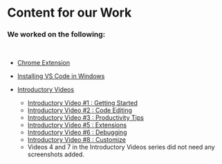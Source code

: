# Content for our Work

### We worked on the following:
<br>

- [Chrome Extension](https://github.com/agarwalraghav1687/Social-Impact-Learn-Docs-Education/blob/master/Installing%20VS%20Code%20in%20Chromebooks/install_in_Chromebook.md)

- <a href="/VS Code Windows Installation/">Installing VS Code in Windows</a>
- <a href="Introductory Videos/">Introductory Videos</a>
  - <a href="Introductory Videos/getting-started.md"> Introductory Video #1 : Getting Started</a>
  - <a href="Introductory Videos/code-editing.md"> Introductory Video #2 : Code Editing</a>
  - <a href="Introductory Videos/productivity-tips.md">Introductory Video #3 : Productivity Tips</a>
  - <a href="Introductory Videos/extensions.md">Introductory Video #5 : Extensions</a>
  - <a href="Introductory Videos/debugging.md">Introductory Video #6 : Debugging</a>
  - <a href="Introductory Videos/customize.md">Introductory Video #8 : Customize</a>
  - Videos 4 and 7 in the Introductory Videos series did not need any screenshots added.

